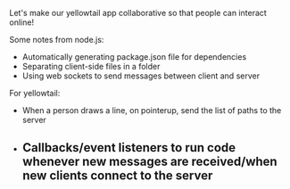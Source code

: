 Let's make our yellowtail app collaborative so that people can interact online!

Some notes from node.js:
- Automatically generating package.json file for dependencies
- Separating client-side files in a folder
- Using web sockets to send messages between client and server

For yellowtail:
- When a person draws a line, on pointerup, send the list of paths to the server
- Callbacks/event listeners to run code whenever new messages are received/when new clients connect to the server
	- 